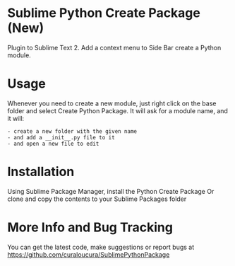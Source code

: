 Sublime Python Create Package (New)
========================

Plugin to Sublime Text 2.
Add a context menu to Side Bar create a Python module.


Usage
================

Whenever you need to create a new module, just right click on the base folder and  select Create Python Package. It will ask for a module name, and it will:

	- create a new folder with the given name
	- and add a __init__.py file to it 
	- and open a new file to edit



Installation
================

Using Sublime Package Manager, install the Python Create Package
Or clone and copy the contents to your Sublime Packages folder



More Info and Bug Tracking
======================

You can get the latest code, make suggestions or report bugs at 
https://github.com/curaloucura/SublimePythonPackage 

